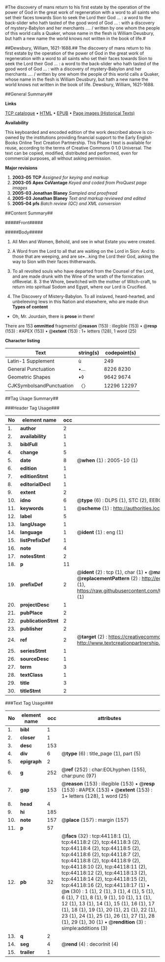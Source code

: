 #The discovery of mans return to his first estate by the operation of the power of God in the great work of regeneration with a word to all saints who set their faces towards Sion to seek the Lord their God ... : a word to the back-slider who hath tasted of the good word of God ... : with a discovery of mystery-Babylon and her merchants  .... / written by one whom the people of this world calls a Quaker, whose name in the flesh is William Deusbury, but hath a new name the world knows not written in the book of life.#

##Dewsbury, William, 1621-1688.##
The discovery of mans return to his first estate by the operation of the power of God in the great work of regeneration with a word to all saints who set their faces towards Sion to seek the Lord their God ... : a word to the back-slider who hath tasted of the good word of God ... : with a discovery of mystery-Babylon and her merchants  .... / written by one whom the people of this world calls a Quaker, whose name in the flesh is William Deusbury, but hath a new name the world knows not written in the book of life.
Dewsbury, William, 1621-1688.

##General Summary##

**Links**

[TCP catalogue](http://www.ota.ox.ac.uk/tcp/)  • 
[HTML](http://tei.it.ox.ac.uk/tcp/Texts-HTML/free/A35/A35833.html)  • 
[EPUB](http://tei.it.ox.ac.uk/tcp/Texts-EPUB/free/A35/A35833.epub) • 
[Page images (Historical Texts)](https://data.historicaltexts.jisc.ac.uk/view?pubId=eebo-09795110e&pageId=eebo-09795110e-44118-1)

**Availability**

This keyboarded and encoded edition of the
	       work described above is co-owned by the institutions
	       providing financial support to the Early English Books
	       Online Text Creation Partnership. This Phase I text is
	       available for reuse, according to the terms of Creative
	       Commons 0 1.0 Universal. The text can be copied,
	       modified, distributed and performed, even for
	       commercial purposes, all without asking permission.

**Major revisions**

1. __2003-05__ __TCP__ *Assigned for keying and markup*
1. __2003-05__ __Apex CoVantage__ *Keyed and coded from ProQuest page images*
1. __2005-03__ __Jonathan Blaney__ *Sampled and proofread*
1. __2005-03__ __Jonathan Blaney__ *Text and markup reviewed and edited*
1. __2005-04__ __pfs__ *Batch review (QC) and XML conversion*

##Content Summary##

#####Front#####

#####Body#####

1. All Men and Women, Behold, and see in what Estate you were created.

1. A Word from the Lord to all that are waiting on the Lord in Sion: And to those that are weeping, and are se•…king the Lord their God, asking the way to Sion with their faces thitherwards.

1. To all revolted souls who have departed from the Counsel of the Lord, and are made drunk with the Wine of the wrath of the fornication ofRevelat. 8. 3 the Whore, bewitched with the mother of Witch-craft, to return into spiritual Sodom and Egypt, where our Lord is Crucified.

1. The Discovery of Mistery-Babylon.
To all inslaved, heard-hearted, and unbeleeving Iews in this Nation and elsewhere, who are made drun
**Types of content**

  * Oh, Mr. Jourdain, there is **prose** in there!

There are 153 **ommitted** fragments! 
 @__reason__ (153) : illegible (153)  •  @__resp__ (153) : #APEX (153)  •  @__extent__ (153) : 1+ letters (128), 1 word (25)

**Character listing**


|Text|string(s)|codepoint(s)|
|---|---|---|
|Latin-1 Supplement|ù|249|
|General Punctuation|•…|8226 8230|
|Geometric Shapes|▪◊|9642 9674|
|CJKSymbolsandPunctuation|〈〉|12296 12297|

##Tag Usage Summary##

###Header Tag Usage###

|No|element name|occ|attributes|
|---|---|---|---|
|1.|__author__|2||
|2.|__availability__|1||
|3.|__biblFull__|1||
|4.|__change__|5||
|5.|__date__|8| @__when__ (1) : 2005-10 (1)|
|6.|__edition__|1||
|7.|__editionStmt__|1||
|8.|__editorialDecl__|1||
|9.|__extent__|2||
|10.|__idno__|6| @__type__ (6) : DLPS (1), STC (2), EEBO-CITATION (1), OCLC (1), VID (1)|
|11.|__keywords__|1| @__scheme__ (1) : http://authorities.loc.gov/ (1)|
|12.|__label__|5||
|13.|__langUsage__|1||
|14.|__language__|1| @__ident__ (1) : eng (1)|
|15.|__listPrefixDef__|1||
|16.|__note__|4||
|17.|__notesStmt__|2||
|18.|__p__|11||
|19.|__prefixDef__|2| @__ident__ (2) : tcp (1), char (1)  •  @__matchPattern__ (2) : ([0-9\-]+):([0-9IVX]+) (1), (.+) (1)  •  @__replacementPattern__ (2) : http://eebo.chadwyck.com/downloadtiff?vid=$1&page=$2 (1), https://raw.githubusercontent.com/textcreationpartnership/Texts/master/tcpchars.xml#$1 (1)|
|20.|__projectDesc__|1||
|21.|__pubPlace__|2||
|22.|__publicationStmt__|2||
|23.|__publisher__|2||
|24.|__ref__|2| @__target__ (2) : https://creativecommons.org/publicdomain/zero/1.0/ (1), http://www.textcreationpartnership.org/docs/. (1)|
|25.|__seriesStmt__|1||
|26.|__sourceDesc__|1||
|27.|__term__|3||
|28.|__textClass__|1||
|29.|__title__|3||
|30.|__titleStmt__|2||


###Text Tag Usage###

|No|element name|occ|attributes|
|---|---|---|---|
|1.|__bibl__|1||
|2.|__closer__|1||
|3.|__desc__|153||
|4.|__div__|6| @__type__ (6) : title_page (1), part (5)|
|5.|__epigraph__|2||
|6.|__g__|252| @__ref__ (252) : char:EOLhyphen (155), char:punc (97)|
|7.|__gap__|153| @__reason__ (153) : illegible (153)  •  @__resp__ (153) : #APEX (153)  •  @__extent__ (153) : 1+ letters (128), 1 word (25)|
|8.|__head__|4||
|9.|__hi__|185||
|10.|__note__|157| @__place__ (157) : margin (157)|
|11.|__p__|57||
|12.|__pb__|32| @__facs__ (32) : tcp:44118:1 (1), tcp:44118:2 (2), tcp:44118:3 (2), tcp:44118:4 (2), tcp:44118:5 (2), tcp:44118:6 (2), tcp:44118:7 (2), tcp:44118:8 (2), tcp:44118:9 (2), tcp:44118:10 (2), tcp:44118:11 (2), tcp:44118:12 (2), tcp:44118:13 (2), tcp:44118:14 (2), tcp:44118:15 (2), tcp:44118:16 (2), tcp:44118:17 (1)  •  @__n__ (30) : 1 (1), 2 (1), 3 (1), 4 (1), 5 (1), 6 (1), 7 (1), 8 (1), 9 (1), 10 (1), 11 (1), 12 (1), 13 (1), 14 (1), 15 (1), 16 (1), 17 (1), 18 (1), 19 (1), 20 (1), 21 (1), 22 (1), 23 (1), 24 (1), 25 (1), 26 (1), 27 (1), 28 (1), 29 (1), 30 (1)  •  @__rendition__ (3) : simple:additions (3)|
|13.|__q__|2||
|14.|__seg__|4| @__rend__ (4) : decorInit (4)|
|15.|__trailer__|1||
